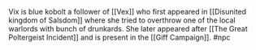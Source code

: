 Vix is blue kobolt a follower of [[Vex]] who first appeared in [[Disunited kingdom of Salsdom]] where she tried to overthrow one of the local warlords with bunch of drunkards.
She later appeared after [[The Great Poltergeist Incident]] and is present in the [[Giff Campaign]].
#npc 